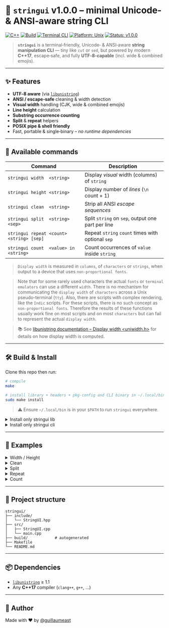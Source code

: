 # 🎨 **`stringui` v1.0.0** – minimal Unicode‑ & ANSI‑aware string CLI

[![C++](https://img.shields.io/badge/language-C%2B%2B17-blue)](https://en.cppreference.com/)
[![Build](https://img.shields.io/badge/build-clang%2B%2B-orange)](https://clang.llvm.org/)
[![Terminal CLI](https://img.shields.io/badge/type-CLI-lightgrey)](https://en.wikipedia.org/wiki/Command-line_interface)
[![Platform: Unix](https://img.shields.io/badge/platform-Unix-darkgreen)](https://en.wikipedia.org/wiki/Unix)
[![Status: v1.0.0](https://img.shields.io/badge/status-v1.0.0-brightgreen)](https://github.com/guillaumeast/stringui/releases/tag/v1.0.0)

> **`stringui`** is a terminal‑friendly, Unicode‑ & ANSI‑aware **string manipulation CLI** — tiny like `cut` or `sed`, but powered by modern **C++17**, escape‑safe, and fully **UTF‑8‑capable** (incl. wide & combined emojis).

---

## ✨ Features

- **UTF‑8 aware** (via [`libunistring`](https://www.gnu.org/software/libunistring/))
- **ANSI / escape‑safe** cleaning & width detection
- **Visual width** handling (CJK, wide & combined emojis)
- **Line height** calculation
- **Substring occurrence counting**
- **Split** & **repeat** helpers
- **POSIX pipe & shell friendly**
- Fast, portable & single‑binary – *no runtime dependencies*

---

## 🚀 Available commands

| Command                                    | Description                                             |
|--------------------------------------------|---------------------------------------------------------|
| `stringui width  <string>`                 | Display *visual* width (columns) of `string`           |
| `stringui height <string>`                 | Display number of *lines* (`\n` count + 1)            |
| `stringui clean  <string>`                 | Strip all ANSI *escape sequences*                      |
| `stringui split  <string> <sep>`           | Split `string` on `sep`, output one part per line      |
| `stringui repeat <count> <string> [sep]`   | Repeat `string` `count` times with optional `sep`      |
| `stringui count  <value> in <string>`      | Count occurrences of `value` inside `string`           |

> `Display width` is measured in `columns`, of `characters` or `strings`, when output to a device that uses `non-proportional fonts`.

> Note that for some rarely used characters the actual `fonts` or `terminal emulators` can use a different `width`. There is no mechanism for communicating the `display width` of `characters` across a Unix pseudo-terminal (`tty`).
> Also, there are scripts with complex rendering, like the `Indic` scripts. For these scripts, there is no such concept as `non-proportional fonts`. Therefore the results of these functions usually work fine on most scripts and on most `characters` but can fail to represent the actual `display width`.

> 📚 See [libunistring documentation – Display width <uniwidth.h>](https://www.gnu.org/software/libunistring/manual/libunistring.html#uniwidth_002eh) for details on how display width is computed.

---

## 🛠️ Build & Install

Clone this repo then run:

```bash
# compile
make

# install library + headers + pkg‑config and CLI binary in ~/.local/bin
sudo make install
```

> ⚠️ Ensure `~/.local/bin` is in your `$PATH` to run `stringui` everywhere.

<details>
  <summary>Install only stringui lib</summary>

```bash
# compile
make

# install library + headers + pkg‑config
sudo make install-lib
```

</details>

<details>
  <summary>Install only stringui cli</summary>

```bash
# compile
make

# install CLI binary in ~/.local/bin
make install-cli
```

</details>

---

## 🧪 Examples

<details>
<summary>Width / Height</summary>

```bash
red="\033[31m"; reset="\033[0m"

stringui width  "1🛑4"                # 4
stringui height "a\nb\nc"           # 3
stringui width  "${red}1${reset}🛑4"  # 4 (escapes ignored)
```
</details>

<details>
<summary>Clean</summary>

```bash
stringui clean "${red}Red${reset}"    # "Red"
```
</details>

<details>
<summary>Split</summary>

```bash
stringui split "a-b-c" "-"            # "a\nb\nc"
```
</details>

<details>
<summary>Repeat</summary>

```bash
stringui repeat 3 "foo" "-"           # "foo-foo-foo"
```
</details>

<details>
<summary>Count</summary>

```bash
stringui count "-" in "a-b-c-d-"      # 4
```
</details>

---

## 📁 Project structure

```
stringui/
├── include/
│   └── StringUI.hpp
├── src/
│   ├── StringUI.cpp
│   └── main.cpp
├── build/            # autogenerated
├── Makefile
└── README.md
```

---

## 📦 Dependencies

- [`libunistring`](https://www.gnu.org/software/libunistring/) ≥ 1.1
- Any **C++17** compiler (`clang++`, `g++`, …)

---

## 👤 Author

Made with ❤️ by [@guillaumeast](https://github.com/guillaumeast)
